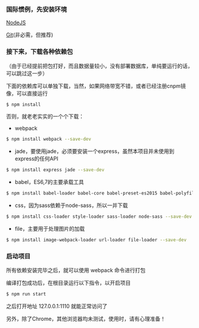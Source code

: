 ### 国际惯例，先安装环境

[NodeJS](https://nodejs.org)

[Git](http://www.git-scm.com/downloads)(非必需，但推荐)

### 接下来，下载各种依赖包

（由于已经提前把包打好，而且数据量较小，没有部署数据库，单纯要运行的话，可以跳过这一步）

下面的依赖库可以单独下载，当然，如果网络带宽不错，或者已经注册cnpm镜像，可以直接运行

```bash
$ npm install
```

否则，就老老实实的一个个下载：

* webpack
```bash
$ npm install webpack --save-dev
```

* jade，要使用jade，必须要安装一个express，虽然本项目并未使用到express的任何API
```bash
$ npm install express jade --save-dev
```

* babel，ES6,7的主要承载工具
```bash
$ npm install babel-loader babel-core babel-preset-es2015 babel-polyfill --save-dev
```

* css，因为sass依赖于node-sass，所以一并下载
```bash
$ npm install css-loader style-loader sass-loader node-sass --save-dev
```

* file，主要用于处理图片的加载
```bash
$ npm install image-webpack-loader url-loader file-loader --save-dev
```

### 启动项目

所有依赖安装完毕之后，就可以使用 webpack 命令进行打包

编译打包成功后，在根目录运行以下指令，以开启项目

```bash
$ npm run start
```

之后打开地址 127.0.0.1:1110 就能正常访问了

另外，除了Chrome，其他浏览器均未测试，使用时，请有心理准备！


